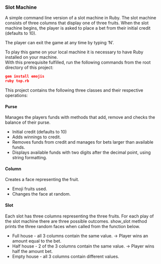 ### Slot Machine ###
A simple command line version of a slot machine in Ruby. The slot machine consists of three columns that display
one of three fruits.
When the slot machine begins, the player is asked to place a bet from their initial credit (defaults to 10).

The player can exit the game at any time by typing ‘N’.

To play this game on your local machine it is necessary to have Ruby installed on your machine.\
With this prerequisite fulfilled, run the following commands from the root directory of this project:
```json
gem install emojis
ruby top.rb
```

This project contains the following three classes and their respective operations:

#### Purse ####
Manages the players funds with methods that add, remove and checks the balance of their purse.
- Initial credit (defaults to 10)
- Adds winnings to credit.
- Removes funds from credit and manages for bets larger than available funds.
- Displays available funds with two digits after the decimal point, using string formatting.

#### Column ####
Creates a face representing the fruit.
- Emoji fruits used.
- Changes the face at random.

#### Slot ####
Each slot has three columns representing the three fruits.
For each play of the slot machine there are three possible outcomes.
show_slot method prints the three random faces when called from the function below.
- Full house - all 3 columns contain the same value. -> Player wins an amount equal to the bet.
- Half house - 2 of the 3 columns contain the same value. -> Player wins half the amount bet.
- Empty house - all 3 columns contain different values.
